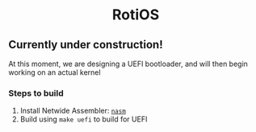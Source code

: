 <h1 style = "text-align: center"> RotiOS </h1>

## Currently under construction!

At this moment, we are designing a UEFI bootloader, and will then begin working on an actual kernel

### Steps to build
1. Install Netwide Assembler: [`nasm`][1]
2. Build using `make uefi` to build for UEFI

[1]: https://www.nasm.us/pub/nasm/releasebuilds/